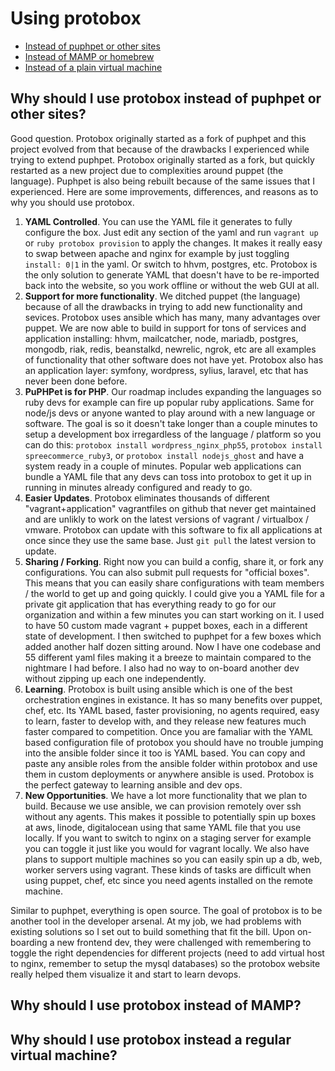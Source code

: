 # Using protobox

- [Instead of puphpet or other sites](#sites)
- [Instead of MAMP or homebrew](#apps)
- [Instead of a plain virtual machine](#vm)

<a name="sites"></a>
## Why should I use protobox instead of puphpet or other sites?

Good question. Protobox originally started as a fork of puphpet and this project evolved from that because of the drawbacks I experienced while trying to extend puphpet. Protobox originally started as a fork, but quickly restarted as a new project due to complexities around puppet (the language). Puphpet is also being rebuilt because of the same issues that I experienced. Here are some improvements, differences, and reasons as to why you should use protobox.

1. **YAML Controlled**. You can use the YAML file it generates to fully configure the box. Just edit any section of the yaml and run `vagrant up` or `ruby protobox provision` to apply the changes. It makes it really easy to swap between apache and nginx for example by just toggling `install: 0|1` in the yaml. Or switch to hhvm, postgres, etc. Protobox is the only solution to generate YAML that doesn't have to be re-imported back into the website, so you work offline or without the web GUI at all.
2. **Support for more functionality**. We ditched puppet (the language) because of all the drawbacks in trying to add new functionality and sevices. Protobox uses ansible which has many, many advantages over puppet. We are now able to build in support for tons of services and application installing: hhvm, mailcatcher, node, mariadb, postgres, mongodb, riak, redis, beanstalkd, newrelic, ngrok, etc are all examples of functionality that other software does not have yet. Protobox also has an application layer: symfony, wordpress, sylius, laravel, etc that has never been done before. 
3. **PuPHPet is for PHP**. Our roadmap includes expanding the languages so ruby devs for example can fire up popular ruby applications. Same for node/js devs or anyone wanted to play around with a new language or software. The goal is so it doesn't take longer than a couple minutes to setup a development box irregardless of the language / platform so you can do this: `protobox install wordpress_nginx_php55`, `protobox install spreecommerce_ruby3`, or `protobox install nodejs_ghost` and have a system ready in a couple of minutes. Popular web applications can bundle a YAML file that any devs can toss into protobox to get it up in running in minutes already configured and ready to go.
4. **Easier Updates**. Protobox eliminates thousands of different "vagrant+application" vagrantfiles on github that never get maintained and are unlikly to work on the latest versions of vagrant / virtualbox / vmware. Protobox can update with this software to fix all applications at once since they use the same base. Just `git pull` the latest version to update.
5. **Sharing / Forking**. Right now you can build a config, share it, or fork any configurations. You can also submit pull requests for "official boxes". This means that you can easily share configurations with team members / the world to get up and going quickly. I could give you a YAML file for a private git application that has everything ready to go for our organization and within a few minutes you can start working on it. I used to have 50 custom made vagrant + puppet boxes, each in a different state of development. I then switched to puphpet for a few boxes which added another half dozen sitting around. Now I have one codebase and 55 different yaml files making it a breeze to maintain compared to the nightmare I had before. I also had no way to on-board another dev without zipping up each one independently.
6. **Learning**. Protobox is built using ansible which is one of the best orchestration engines in existance. It has so many benefits over puppet, chef, etc. Its YAML based, faster provisioning, no agents required, easy to learn, faster to develop with, and they release new features much faster compared to competition. Once you are famaliar with the YAML based configuration file of protobox you should have no trouble jumping into the ansible folder since it too is YAML based. You can copy and paste any ansible roles from the ansible folder within protobox and use them in custom deployments or anywhere ansible is used. Protobox is the perfect gateway to learning ansible and dev ops.
7. **New Opportunities**. We have a lot more functionality that we plan to build. Because we use ansible, we can provision remotely over ssh without any agents. This makes it possible to potentially spin up boxes at aws, linode, digitalocean using that same YAML file that you use locally. If you want to switch to nginx on a staging server for example you can toggle it just like you would for vagrant locally. We also have plans to support multiple machines so you can easily spin up a db, web, worker servers using vagrant. These kinds of tasks are difficult when using puppet, chef, etc since you need agents installed on the remote machine.

Similar to puphpet, everything is open source. The goal of protobox is to be another tool in the developer arsenal. At my job, we had problems with existing solutions so I set out to build something that fit the bill. Upon on-boarding a new frontend dev, they were challenged with remembering to toggle the right dependencies for different projects (need to add virtual host to nginx, remember to setup the mysql databases) so the protobox website really helped them visualize it and start to learn devops.

<a name="apps"></a>
## Why should I use protobox instead of MAMP?


<a name="vm"></a>
## Why should I use protobox instead a regular virtual machine?


